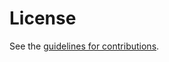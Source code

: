 # License

See the
[guidelines for contributions](https://github.com/igorlord/draft-ietf-ippm-flow-measurements/blob/master/CONTRIBUTING.md).
